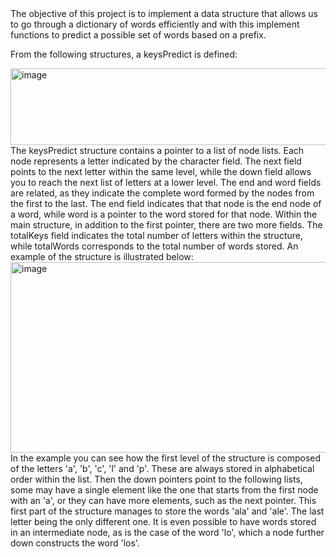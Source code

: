 <title>School Project N°2: C Language</title>
<body>
The objective of this project is to implement a data structure that allows us to go through a dictionary of words efficiently and with this implement functions to predict a possible set of words based on a prefix.

From the following structures, a keysPredict is defined:
</body>
<img width="521" height="123" alt="image" src="https://github.com/user-attachments/assets/a2226630-31c2-4fed-95fd-ab05f74237cb" />
<body>
The keysPredict structure contains a pointer to a list of node lists. Each node represents a letter indicated by the character field. The next field points to the next letter within the same level, while the down field allows you to reach the next list of letters at a lower level. The end and word fields are related, as they indicate the complete word formed by the nodes from the first to the last. The end field indicates that that node is the end node of a word, while word is a pointer to the word stored for that node.
Within the main structure, in addition to the first pointer, there are two more fields. The totalKeys field indicates the total number of letters within the structure, while totalWords corresponds to the total number of words stored.
An example of the structure is illustrated below:
</body>
<img width="643" height="305" alt="image" src="https://github.com/user-attachments/assets/00341f9a-bf6d-49b0-a751-30281a7a2caf" />
<body>
In the example you can see how the first level of the structure is composed of the letters 'a', 'b', 'c', 'l' and 'p'. These are always stored in alphabetical order within the list. Then the down pointers point to the following lists, some may have a single element like the one that starts from the first node with an 'a', or they can have more elements, such as the next pointer. This first part of the structure manages to store the words 'ala' and 'ale'. The last letter being the only different one.
It is even possible to have words stored in an intermediate node, as is the case of the word 'lo', which a node further down constructs the word 'los'.
</body>

